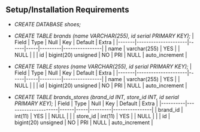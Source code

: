 ## Setup/Installation Requirements
* _CREATE DATABASE shoes;_

* _CREATE TABLE brands (name VARCHAR(255), id serial PRIMARY KEY);_
| Field | Type                | Null | Key | Default | Extra          |
|-------|---------------------|------|-----|---------|----------------|
| name  | varchar(255)        | YES  |     | NULL    |                |
| id    | bigint(20) unsigned | NO   | PRI | NULL    | auto_increment |

* _CREATE TABLE stores (name VARCHAR(255), id serial PRIMARY KEY);_
| Field | Type                | Null | Key | Default | Extra          |
|-------|---------------------|------|-----|---------|----------------|
| name  | varchar(255)        | YES  |     | NULL    |                |
| id    | bigint(20) unsigned | NO   | PRI | NULL    | auto_increment |

* _CREATE TABLE brands_stores (brand_id INT, store_id INT, id serial PRIMARY KEY);_
| Field    | Type                | Null | Key | Default | Extra          |
|----------|---------------------|------|-----|---------|----------------|
| brand_id | int(11)             | YES  |     | NULL    |                |
| store_id | int(11)             | YES  |     | NULL    |                |
| id       | bigint(20) unsigned | NO   | PRI | NULL    | auto_increment |
